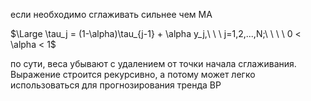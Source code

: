 

если необходимо сглаживать сильнее чем MA

$\Large \tau_j = (1-\alpha)\tau_{j-1} + \alpha y_j,\ \ \ j=1,2,...,N;\ \ \ \ 0 < \alpha < 1$

по сути, веса убывают с удалением от точки начала сглаживания. Выражение строится рекурсивно, а потому может легко использоваться для прогнозирования тренда ВР